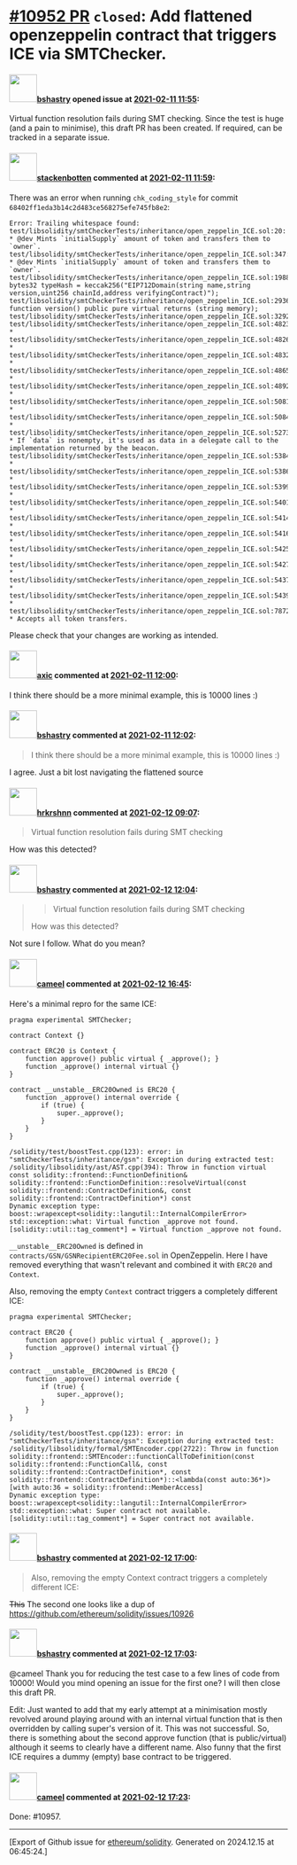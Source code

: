 # [\#10952 PR](https://github.com/ethereum/solidity/pull/10952) `closed`: Add flattened openzeppelin contract that triggers ICE via SMTChecker.

#### <img src="https://avatars.githubusercontent.com/u/2388185?v=4" width="50">[bshastry](https://github.com/bshastry) opened issue at [2021-02-11 11:55](https://github.com/ethereum/solidity/pull/10952):

Virtual function resolution fails during SMT checking. Since the test is huge (and a pain to minimise), this draft PR has been created. If required, can be tracked in a separate issue.

#### <img src="https://avatars.githubusercontent.com/u/44874361?v=4" width="50">[stackenbotten](https://github.com/stackenbotten) commented at [2021-02-11 11:59](https://github.com/ethereum/solidity/pull/10952#issuecomment-777400313):

There was an error when running `chk_coding_style` for commit `68402ff1eda3b14c2d483ce568275efe745fb8e2`:
```
Error: Trailing whitespace found:
test/libsolidity/smtCheckerTests/inheritance/open_zeppelin_ICE.sol:20:     * @dev Mints `initialSupply` amount of token and transfers them to `owner`.  
test/libsolidity/smtCheckerTests/inheritance/open_zeppelin_ICE.sol:347:     * @dev Mints `initialSupply` amount of token and transfers them to `owner`.  
test/libsolidity/smtCheckerTests/inheritance/open_zeppelin_ICE.sol:1988:        bytes32 typeHash = keccak256("EIP712Domain(string name,string version,uint256 chainId,address verifyingContract)"); 
test/libsolidity/smtCheckerTests/inheritance/open_zeppelin_ICE.sol:2936:  function version() public pure virtual returns (string memory); 
test/libsolidity/smtCheckerTests/inheritance/open_zeppelin_ICE.sol:3292:// 
test/libsolidity/smtCheckerTests/inheritance/open_zeppelin_ICE.sol:4823: * 
test/libsolidity/smtCheckerTests/inheritance/open_zeppelin_ICE.sol:4826: * 
test/libsolidity/smtCheckerTests/inheritance/open_zeppelin_ICE.sol:4832:     * 
test/libsolidity/smtCheckerTests/inheritance/open_zeppelin_ICE.sol:4865:     * 
test/libsolidity/smtCheckerTests/inheritance/open_zeppelin_ICE.sol:4892:     * 
test/libsolidity/smtCheckerTests/inheritance/open_zeppelin_ICE.sol:5081: * 
test/libsolidity/smtCheckerTests/inheritance/open_zeppelin_ICE.sol:5084: * 
test/libsolidity/smtCheckerTests/inheritance/open_zeppelin_ICE.sol:5273:     * If `data` is nonempty, it's used as data in a delegate call to the implementation returned by the beacon. 
test/libsolidity/smtCheckerTests/inheritance/open_zeppelin_ICE.sol:5384:     * 
test/libsolidity/smtCheckerTests/inheritance/open_zeppelin_ICE.sol:5386:     * 
test/libsolidity/smtCheckerTests/inheritance/open_zeppelin_ICE.sol:5399:     * 
test/libsolidity/smtCheckerTests/inheritance/open_zeppelin_ICE.sol:5401:     * 
test/libsolidity/smtCheckerTests/inheritance/open_zeppelin_ICE.sol:5414:     * 
test/libsolidity/smtCheckerTests/inheritance/open_zeppelin_ICE.sol:5416:     * 
test/libsolidity/smtCheckerTests/inheritance/open_zeppelin_ICE.sol:5425:     * 
test/libsolidity/smtCheckerTests/inheritance/open_zeppelin_ICE.sol:5427:     * 
test/libsolidity/smtCheckerTests/inheritance/open_zeppelin_ICE.sol:5437:     * 
test/libsolidity/smtCheckerTests/inheritance/open_zeppelin_ICE.sol:5439:     * 
test/libsolidity/smtCheckerTests/inheritance/open_zeppelin_ICE.sol:7872:   * Accepts all token transfers. 

```
Please check that your changes are working as intended.

#### <img src="https://avatars.githubusercontent.com/u/20340?v=4" width="50">[axic](https://github.com/axic) commented at [2021-02-11 12:00](https://github.com/ethereum/solidity/pull/10952#issuecomment-777400644):

I think there should be a more minimal example, this is 10000 lines :)

#### <img src="https://avatars.githubusercontent.com/u/2388185?v=4" width="50">[bshastry](https://github.com/bshastry) commented at [2021-02-11 12:02](https://github.com/ethereum/solidity/pull/10952#issuecomment-777401731):

> I think there should be a more minimal example, this is 10000 lines :)

I agree. Just a bit lost navigating the flattened source

#### <img src="https://avatars.githubusercontent.com/u/13174375?u=52d702cb6bec53b561afa293cf9cd53ef7a63924&v=4" width="50">[hrkrshnn](https://github.com/hrkrshnn) commented at [2021-02-12 09:07](https://github.com/ethereum/solidity/pull/10952#issuecomment-778071831):

> Virtual function resolution fails during SMT checking

How was this detected?

#### <img src="https://avatars.githubusercontent.com/u/2388185?v=4" width="50">[bshastry](https://github.com/bshastry) commented at [2021-02-12 12:04](https://github.com/ethereum/solidity/pull/10952#issuecomment-778156077):

> > Virtual function resolution fails during SMT checking
> 
> How was this detected?

Not sure I follow. What do you mean?

#### <img src="https://avatars.githubusercontent.com/u/137030?v=4" width="50">[cameel](https://github.com/cameel) commented at [2021-02-12 16:45](https://github.com/ethereum/solidity/pull/10952#issuecomment-778307247):

Here's a minimal repro for the same ICE:

``` solidity
pragma experimental SMTChecker;

contract Context {}

contract ERC20 is Context {
    function approve() public virtual { _approve(); }
    function _approve() internal virtual {}
}

contract __unstable__ERC20Owned is ERC20 {
    function _approve() internal override {
        if (true) {
            super._approve();
        }
    }
}
```

```
/solidity/test/boostTest.cpp(123): error: in "smtCheckerTests/inheritance/gsn": Exception during extracted test: /solidity/libsolidity/ast/AST.cpp(394): Throw in function virtual const solidity::frontend::FunctionDefinition& solidity::frontend::FunctionDefinition::resolveVirtual(const solidity::frontend::ContractDefinition&, const solidity::frontend::ContractDefinition*) const
Dynamic exception type: boost::wrapexcept<solidity::langutil::InternalCompilerError>
std::exception::what: Virtual function _approve not found.
[solidity::util::tag_comment*] = Virtual function _approve not found.
```

`__unstable__ERC20Owned` is defined in `contracts/GSN/GSNRecipientERC20Fee.sol` in OpenZeppelin. Here I have removed everything that wasn't relevant and combined it with `ERC20` and `Context`.

Also, removing the empty `Context` contract triggers a completely different ICE:

``` solidity
pragma experimental SMTChecker;

contract ERC20 {
    function approve() public virtual { _approve(); }
    function _approve() internal virtual {}
}

contract __unstable__ERC20Owned is ERC20 {
    function _approve() internal override {
        if (true) {
            super._approve();
        }
    }
}
```

```
/solidity/test/boostTest.cpp(123): error: in "smtCheckerTests/inheritance/gsn": Exception during extracted test: /solidity/libsolidity/formal/SMTEncoder.cpp(2722): Throw in function solidity::frontend::SMTEncoder::functionCallToDefinition(const solidity::frontend::FunctionCall&, const solidity::frontend::ContractDefinition*, const solidity::frontend::ContractDefinition*)::<lambda(const auto:36*)> [with auto:36 = solidity::frontend::MemberAccess]
Dynamic exception type: boost::wrapexcept<solidity::langutil::InternalCompilerError>
std::exception::what: Super contract not available.
[solidity::util::tag_comment*] = Super contract not available.
```

#### <img src="https://avatars.githubusercontent.com/u/2388185?v=4" width="50">[bshastry](https://github.com/bshastry) commented at [2021-02-12 17:00](https://github.com/ethereum/solidity/pull/10952#issuecomment-778315813):

> Also, removing the empty Context contract triggers a completely different ICE:

~~This~~ The second one looks like a dup of https://github.com/ethereum/solidity/issues/10926

#### <img src="https://avatars.githubusercontent.com/u/2388185?v=4" width="50">[bshastry](https://github.com/bshastry) commented at [2021-02-12 17:03](https://github.com/ethereum/solidity/pull/10952#issuecomment-778317466):

@cameel Thank you for reducing the test case to a few lines of code from 10000! Would you mind opening an issue for the first one? I will then close this draft PR.

Edit: Just wanted to add that my early attempt at a minimisation mostly revolved around playing around with an internal virtual function that is then overridden by calling super's version of it. This was not successful. So, there is something about the second approve function (that is public/virtual) although it seems to clearly have a different name. Also funny that the first ICE requires a dummy (empty) base contract to be triggered.

#### <img src="https://avatars.githubusercontent.com/u/137030?v=4" width="50">[cameel](https://github.com/cameel) commented at [2021-02-12 17:23](https://github.com/ethereum/solidity/pull/10952#issuecomment-778329194):

Done: #10957.


-------------------------------------------------------------------------------



[Export of Github issue for [ethereum/solidity](https://github.com/ethereum/solidity). Generated on 2024.12.15 at 06:45:24.]
